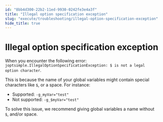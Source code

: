 ```yaml
---
id: "8bb4d300-22b2-11ed-9930-0242fe3e4a3f"
title: "Illegal option specification exception"
slug: "execute/troubleshooting/illegal-option-specification-exception"
hide_title: true
---
```


# <a id="troubleshooting-264" class="anchor_top_offset"/><a id="ariaid-title1" class="anchor_top_offset"/>Illegal option specification exception

<section xmlns="http://www.w3.org/1999/xhtml" className="section condition"><p className="p">When you encounter the following error: <code className="ph codeph">joptsimple.IllegalOptionSpecificationException: $ is not a legal option character</code>.</p></section> 
<div xmlns="http://www.w3.org/1999/xhtml" className="bodydiv troubleSolution"><section className="section cause"><p className="p">This is because the name of your global variables might contain
      special characters like <code className="ph codeph">$</code>, or a space. For
      instance: </p><ul className="ul"><li className="li">Supported: <code className="ph codeph">-g_myVar="test"</code></li><li className="li">Not supported: <code className="ph codeph">-g_$myVar="test"</code></li></ul></section><section className="section remedy"><div className="li step p"><span className="ph cmd">To solve this issue, we recommend giving global variables a name without
        <code className="ph codeph">$</code>, and/or space.</span></div></section></div>
